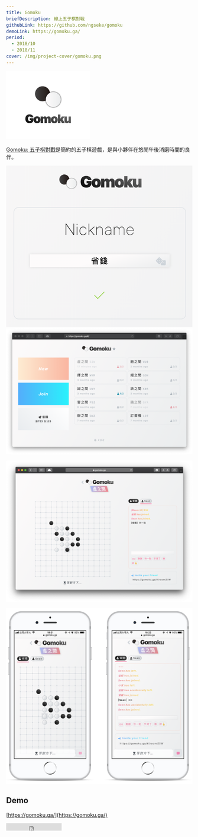 ```yaml
---
title: Gomoku
briefDescription: 線上五子棋對戰
githubLink: https://github.com/ngseke/gomoku
demoLink: https://gomoku.ga/
period:
  - 2018/10
  - 2018/11
cover: /img/project-cover/gomoku.png
---
```


![](../../assets/img/article/gomoku/title.png)

[Gomoku: 五子棋對戰](https://gomoku.ga/)是簡約的五子棋遊戲，是與小夥伴在悠閒午後消磨時間的良伴。

![註冊畫面](../../assets/img/article/gomoku/register.png)
![大廳房間列表](../../assets/img/article/gomoku/room.png)

![遊戲對戰與聊天室](../../assets/img/article/gomoku/cover.png)

![行動裝置版本](../../assets/img/article/gomoku/mobile.png)

## Demo

[https://gomoku.ga/](https://gomoku.ga/)

<iframe src="https://ghbtns.com/github-btn.html?user=ngseke&repo=gomoku&type=star&count=false" frameborder="0" scrolling="0" width="150" height="20"></iframe>
